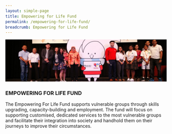 ```yaml
---
layout: simple-page
title: Empowering for Life Fund
permalink: /empowering-for-life-fund/
breadcrumb: Empowering for Life Fund
---
```


![ELF Banner](/images/ELF-banner.jpg "Empowering for Life Fund Banner")

### EMPOWERING FOR LIFE FUND

The Empowering For Life Fund supports vulnerable groups through skills upgrading, capacity-building and employment. The fund will focus on supporting customised, dedicated services to the most vulnerable groups and facilitate their integration into society and handhold them on their journeys to improve their circumstances.
